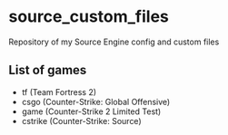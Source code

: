# source_custom_files
Repository of my Source Engine config and custom files
## List of games
* tf (Team Fortress 2)
* csgo (Counter-Strike: Global Offensive)
* game (Counter-Strike 2 Limited Test)
* cstrike (Counter-Strike: Source)
